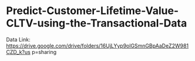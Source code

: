 # Predict-Customer-Lifetime-Value-CLTV-using-the-Transactional-Data
Data Link: https://drive.google.com/drive/folders/16UjLYyp9olGSmnGBpAaDeZ2W981CZD_k?us p=sharing
